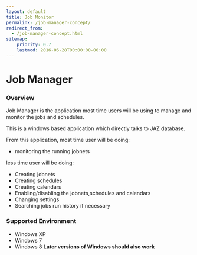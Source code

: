```yaml
---
layout: default
title: Job Monitor
permalink: /job-manager-concept/
redirect_from:
  - /job-manager-concept.html
sitemap:
    priority: 0.7
    lastmod: 2016-06-28T00:00:00-00:00
---
```


# Job Manager

### Overview

Job Manager is the application most time users will be using to manage and monitor the jobs and schedules.

This is a windows based application which directly talks to JAZ database.

From this application, most time user will be doing:

*	monitoring the running jobnets

less time user will be doing:

*	Creating jobnets
*	Creating schedules
*	Creating calendars
*	Enabling/disabling the jobnets,schedules and calendars	
*	Changing settings
*	Searching jobs run history if necessary

### Supported Environment

*	Windows XP
*	Windows 7
*	Windows 8
**Later versions of Windows should also work**